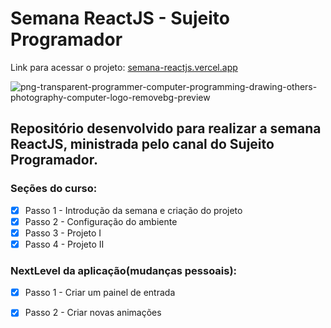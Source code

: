# Semana ReactJS - Sujeito Programador

Link para acessar o projeto: <a href="semana-reactjs.vercel.app" target="_blank">semana-reactjs.vercel.app</a> 

![png-transparent-programmer-computer-programming-drawing-others-photography-computer-logo-removebg-preview](https://user-images.githubusercontent.com/61607403/152074873-14046e91-baad-4eed-b4ca-d36f1aeb37db.png)

## Repositório desenvolvido para realizar a semana ReactJS, ministrada pelo canal do Sujeito Programador.

### Seções do curso: 
- [x] Passo 1 - Introdução da semana e criação do projeto
- [x] Passo 2 - Configuração do ambiente
- [x] Passo 3 - Projeto I
- [x] Passo 4 - Projeto II

### NextLevel da aplicação(mudanças pessoais):
- [x] Passo 1 - Criar um painel de entrada
- [x] Passo 2 - Criar novas animações


